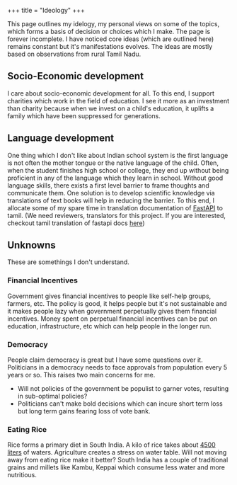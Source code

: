 +++
title = "Ideology"
+++

This page outlines my idelogy, my personal views on some of the topics, which forms a basis of decision or choices which I make. 
The page is forever incomplete.
I have noticed core ideas (which are outlined here) remains constant but it's manifestations evolves.
The ideas are mostly based on observations from rural Tamil Nadu.

## Socio-Economic development 
I care about socio-economic development for all. To this end, I support charities which work
in the field of education. I see it more as an investment than charity because when we invest on
a child's education, it uplifts a family which have been suppressed for generations.

## Language development
One thing which I don't like about Indian school system is the first language is not often the mother tongue or the native language of the child.
Often, when the student finishes high school or college, they end up without being proficient in any of the language which they learn in school.
Without good language skills, there exists a first level barrier to frame thoughts and communicate them.
One solution is to develop scientific knowledge via translations of text books will help in reducing the barrier.
To this end, I allocate some of my spare time in translation documentation of [FastAPI](https://fastapi.tiangolo.com/) to tamil. (We need reviewers, translators for this project. If you are interested, checkout tamil translation of fastapi docs [here](https://github.com/tiangolo/fastapi/issues/5434))

## Unknowns 

These are somethings I don't understand.

### Financial Incentives
Government gives financial incentives to people like self-help groups, farmers, etc.
The policy is good, it helps people but it's not sustainable and it makes people lazy when government perpetually gives them financial incentives. Money spent on perpetual financial incentives can be put on education, infrastructure, etc which can help people in the longer run.

### Democracy
People claim democracy is great but I have some questions over it. Politicians in
a democracy needs to face approvals from population every 5 years or so. This raises two main
concerns for me.
- Will not policies of the government be populist to garner votes, resulting in sub-optimal policies?
- Politicians can't make bold decisions which can incure short term loss but long term gains fearing loss of vote bank.

### Eating Rice
Rice forms a primary diet in South India. A kilo of rice takes about [4500 liters](https://www.downtoearth.org.in/coverage/rice-does-not-need-water-10108) of waters. Agriculture creates a stress on water table. Will not moving away from eating rice make it better? South India has a couple of traditional grains and millets like Kambu, Keppai which consume less water and more nutritious.
